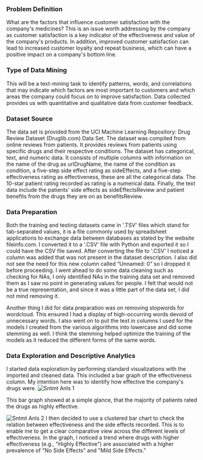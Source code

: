 ### Problem Definition
What are the factors that influence customer satisfaction with the company's medicines? This is an 
issue worth addressing by the company as customer satisfaction is a key indicator of the 
effectiveness and value of the company's products. In addition, improved customer satisfaction can 
lead to increased customer loyalty and repeat business, which can have a positive impact on a 
company's bottom line.

### Type of Data Mining
This will be a text-mining task to identify patterns, words, and correlations that may indicate 
which factors are most important to customers and which areas the company could focus on to
improve satisfaction. Data collected provides us with quantitative and qualitative 
data from customer feedback.

### Dataset Source
The data set is provided from the UCI Machine Learning Repository: Drug Review Dataset (Druglib.com) 
Data Set. The dataset was compiled from online reviews from patients. It provides reviews from 
patients using specific drugs and their respective conditions. The dataset has categorical, text, and 
numeric data. It consists of multiple columns with information on the name of the drug as urlDrugName, 
the name of the condition as condition, a five-step side effect rating as sideEffects, and a five-step
effectiveness rating as effectiveness, these are all the categorical data. The 10-star patient rating 
recorded as rating is a numerical data. Finally, the text data include the patients' side effects as 
sideEffectsReview and patient benefits from the drugs they are on as benefitsReview.

### Data Preparation
Both the training and testing datasets came in '.TSV' files which stand for tab-separated values,
it is a file commonly used by spreadsheet applications to exchange data between databases as
stated by the website fileinfo.com. I converted it to a '.CSV' file with Python and exported it so I could have the CSV file saved.
After converting the file to '.CSV' I noticed a column was added that was not present in the dataset 
description. I also did not see the need for this new column called “Unnamed: 0” so I dropped it 
before proceeding. I went ahead to do some data cleaning such as checking for NAs, I only identified 
NAs in the training data set and removed them as I saw no point in generating values for people. I 
felt that would not be a true representation, and since it was a little part of the data set, I did not mind 
removing it.

Another thing I did for data preparation was on removing stopwords for wordcloud. This ensured I 
had a display of high-occurring words devoid of unnecessary words. I also went on to put the text in 
columns I used for the models I created from the various algorithms into lowercase and did some 
stemming as well. I think the stemming helped optimize the training of the models as it reduced the 
different forms of the same words.

### Data Exploration and Descriptive Analytics
I started data exploration by performing standard visualizations with the imported and cleaned data. 
This included a bar graph of the effectiveness column. My intention here was to identify how effective
the company's drugs were.
![Sntmt Anls 1](https://github.com/user-attachments/assets/fe5bbc10-7703-462e-8fd0-fd4d43bc0545)

This bar graph showed at a simple glance, that the majority of patients rated the drugs as highly effective.

![Sntmt Anls 2](https://github.com/user-attachments/assets/cae488e0-fece-4819-91c3-76c0d78a37ba)
I then decided to use a clustered bar chart to check the relation between effectiveness and the side effects recorded.
This is to enable me to get a clear comparative view across the different levels of effectiveness.
In the graph, I noticed a trend where drugs with higher effectiveness (e.g., "Highly Effective") are associated with a higher prevalence of "No Side Effects" and "Mild Side Effects."
